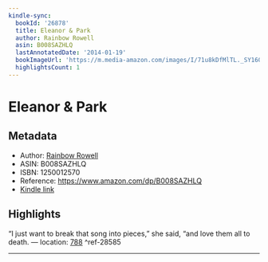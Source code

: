 ```yaml
---
kindle-sync:
  bookId: '26878'
  title: Eleanor & Park
  author: Rainbow Rowell
  asin: B008SAZHLQ
  lastAnnotatedDate: '2014-01-19'
  bookImageUrl: 'https://m.media-amazon.com/images/I/71u8kDfMlTL._SY160.jpg'
  highlightsCount: 1
---
```

# Eleanor & Park
## Metadata
* Author: [Rainbow Rowell](https://www.amazon.comundefined)
* ASIN: B008SAZHLQ
* ISBN: 1250012570
* Reference: https://www.amazon.com/dp/B008SAZHLQ
* [Kindle link](kindle://book?action=open&asin=B008SAZHLQ)

## Highlights
“I just want to break that song into pieces,” she said, “and love them all to death. — location: [788](kindle://book?action=open&asin=B008SAZHLQ&location=788) ^ref-28585

---
